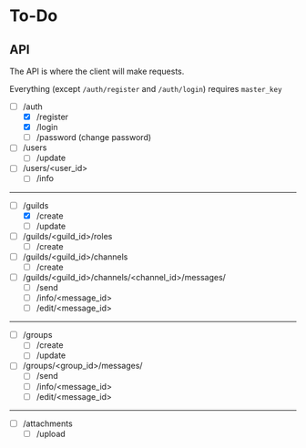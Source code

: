 # To-Do

## API

The API is where the client will make requests.

Everything (except `/auth/register` and `/auth/login`)
requires `master_key`

- [ ] /auth
    - [x] /register
    - [x] /login
    - [ ] /password (change password)

- [ ] /users
    - [ ] /update

- [ ] /users/<user_id>
    - [ ] /info

---

- [ ] /guilds
    - [x] /create
    - [ ] /update

- [ ] /guilds/<guild_id>/roles
    - [ ] /create

- [ ] /guilds/<guild_id>/channels
    - [ ] /create

- [ ] /guilds/<guild_id>/channels/<channel_id>/messages/
    - [ ] /send
    - [ ] /info/<message_id>
    - [ ] /edit/<message_id>

---

- [ ] /groups
    - [ ] /create
    - [ ] /update

- [ ] /groups/<group_id>/messages/
    - [ ] /send
    - [ ] /info/<message_id>
    - [ ] /edit/<message_id>

---

- [ ] /attachments
    - [ ] /upload
